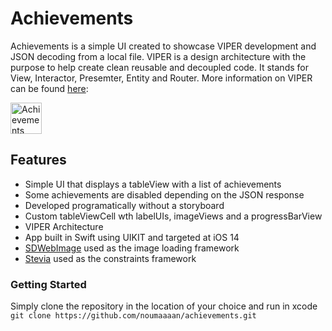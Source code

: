 # Achievements
Achievements is a simple UI created to showcase VIPER development and JSON decoding from a local file. VIPER is a design architecture with the purpose to help create clean reusable and decoupled code. It stands for View, Interactor, Presemter, Entity and Router. More information on VIPER can be found [here](https://www.objc.io/issues/13-architecture/viper/): 

<img src="https://www.noumanmehmood.com/img/achievements.png" alt="Achievements" style="width:50px;"/>

## Features
- Simple UI that displays a tableView with a list of achievements
- Some achievements are disabled depending on the JSON response
- Developed programatically without a storyboard
- Custom tableViewCell wth labelUIs, imageViews and a progressBarView
- VIPER Architecture
- App built in Swift using UIKIT and targeted at iOS 14
- [SDWebImage](https://github.com/SDWebImage/SDWebImage) used as the image loading framework
- [Stevia](https://github.com/freshOS/Stevia) used as the constraints framework

### Getting Started
Simply clone the repository in the location of your choice and run in xcode 
``git clone https://github.com/noumaaaan/achievements.git
``
